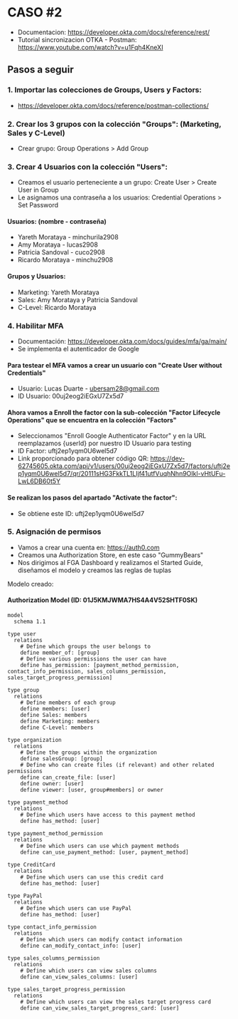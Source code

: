# CASO #2
- Documentacion: https://developer.okta.com/docs/reference/rest/
- Tutorial sincronizacion OTKA - Postman: https://www.youtube.com/watch?v=u1Fqh4KneXI
## Pasos a seguir

### 1. Importar las colecciones de Groups, Users y Factors:
- https://developer.okta.com/docs/reference/postman-collections/

### 2. Crear los 3 grupos con la colección "Groups": (Marketing, Sales y C-Level)
- Crear grupo: Group Operations > Add Group

### 3. Crear 4 Usuarios con la colección "Users":
- Creamos el usuario perteneciente a un grupo: Create User > Create User in Group
- Le asignamos una contraseña a los usuarios: Credential Operations > Set Password
#### Usuarios: (nombre - contraseña)
- Yareth Morataya - minchurila2908
- Amy Morataya - lucas2908
- Patricia Sandoval - cuco2908
- Ricardo Morataya - minchu2908
#### Grupos y Usuarios:
- Marketing: Yareth Morataya
- Sales: Amy Morataya y Patricia Sandoval
- C-Level: Ricardo Morataya

### 4. Habilitar MFA
- Documentación: https://developer.okta.com/docs/guides/mfa/ga/main/
- Se implementa el autenticador de Google
#### Para testear el MFA vamos a crear un usuario con "Create User without Credentials"
- Usuario: Lucas Duarte - ubersam28@gmail.com
- ID Usuario: 00uj2eog2iEGxU7Zx5d7
#### Ahora vamos a Enroll the factor con la sub-colección "Factor Lifecycle Operations" que se encuentra en la colección "Factors"
- Seleccionamos "Enroll Google Authenticator Factor" y en la URL reemplazamos {userId} por nuestro ID Usuario para testing
- ID Factor: uftj2ep1yqm0U6wel5d7
- Link proporcionado para obtener código QR: https://dev-62745605.okta.com/api/v1/users/00uj2eog2iEGxU7Zx5d7/factors/uftj2ep1yqm0U6wel5d7/qr/20111sHG3FkkTL1LIjf41utfVuqhNhn9OIkl-vHtUFu-LwL6DB60t5Y
#### Se realizan los pasos del apartado "Activate the factor":
- Se obtiene este ID: uftj2ep1yqm0U6wel5d7

### 5. Asignación de permisos
- Vamos a crear una cuenta en: https://auth0.com
- Creamos una Authorization Store, en este caso "GummyBears"
- Nos dirigimos al FGA Dashboard y realizamos el Started Guide, diseñamos el modelo y creamos las reglas de tuplas

Modelo creado: 
#### Authorization Model (ID: 01J5KMJWMA7HS4A4V52SHTF0SK)

```plaintext
model
  schema 1.1

type user
  relations
    # Define which groups the user belongs to
    define member_of: [group]
    # Define various permissions the user can have
    define has_permission: [payment_method_permission, contact_info_permission, sales_columns_permission, sales_target_progress_permission]

type group
  relations
    # Define members of each group
    define members: [user]
    define Sales: members
    define Marketing: members
    define C-Level: members

type organization
  relations
    # Define the groups within the organization
    define salesGroup: [group]
    # Define who can create files (if relevant) and other related permissions
    define can_create_file: [user]
    define owner: [user]
    define viewer: [user, group#members] or owner

type payment_method
  relations
    # Define which users have access to this payment method
    define has_method: [user]

type payment_method_permission
  relations
    # Define which users can use which payment methods
    define can_use_payment_method: [user, payment_method]

type CreditCard
  relations
    # Define which users can use this credit card
    define has_method: [user]

type PayPal
  relations
    # Define which users can use PayPal
    define has_method: [user]

type contact_info_permission
  relations
    # Define which users can modify contact information
    define can_modify_contact_info: [user]

type sales_columns_permission
  relations
    # Define which users can view sales columns
    define can_view_sales_columns: [user]

type sales_target_progress_permission
  relations
    # Define which users can view the sales target progress card
    define can_view_sales_target_progress_card: [user]

